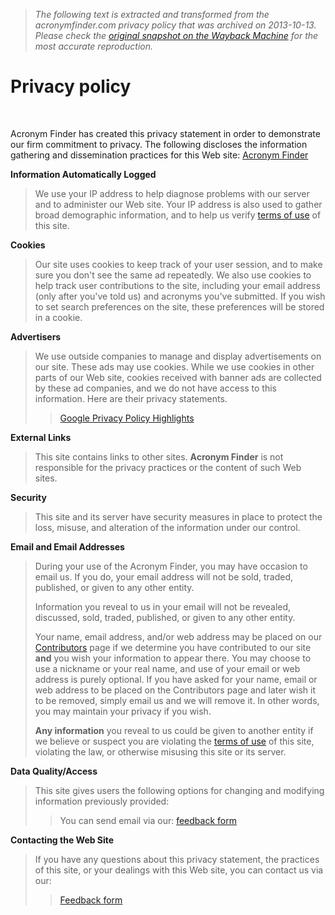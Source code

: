 > *The following text is extracted and transformed from the acronymfinder.com privacy policy that was archived on 2013-10-13. Please check the [original snapshot on the Wayback Machine](https://web.archive.org/web/20131013123027id_/http%3A//www.acronymfinder.com/privacy.htm) for the most accurate reproduction.*

# Privacy policy

﻿

Acronym Finder has created this privacy statement in order to demonstrate our firm commitment to privacy. The following discloses the information gathering and dissemination practices for this Web site: [Acronym Finder](http://www.acronymfinder.com/)

**Information Automatically Logged**

> We use your IP address to help diagnose problems with our server and to administer our Web site. Your IP address is also used to gather broad demographic information, and to help us verify [terms of use](http://www.acronymfinder.com/terms.htm) of this site.

**Cookies**

> Our site uses cookies to keep track of your user session, and to make sure you don't see the same ad repeatedly. We also use cookies to help track user contributions to the site, including your email address (only after you've told us) and acronyms you've submitted. If you wish to set search preferences on the site, these preferences will be stored in a cookie.

**Advertisers**

> We use outside companies to manage and display advertisements on our site. These ads may use cookies. While we use cookies in other parts of our Web site, cookies received with banner ads are collected by these ad companies, and we do not have access to this information. Here are their privacy statements.
>
>> [Google Privacy Policy Highlights](http://www.google.com/privacy.html)

**External Links**

> This site contains links to other sites. **Acronym Finder** is not responsible for the privacy practices or the content of such Web sites.

**Security**

> This site and its server have security measures in place to protect the loss, misuse, and alteration of the information under our control.

**Email and Email Addresses**

> During your use of the Acronym Finder, you may have occasion to email us. If you do, your email address will not be sold, traded, published, or given to any other entity.
> 
> Information you reveal to us in your email will not be revealed, discussed, sold, traded, published, or given to any other entity.
> 
> Your name, email address, and/or web address may be placed on our [Contributors](http://www.acronymfinder.com/contributors.htm) page if we determine you have contributed to our site **and** you wish your information to appear there. You may choose to use a nickname or your real name, and use of your email or web address is purely optional. If you have asked for your name, email or web address to be placed on the Contributors page and later wish it to be removed, simply email us and we will remove it. In other words, you may maintain your privacy if you wish.
> 
> **Any information** you reveal to us could be given to another entity if we believe or suspect you are violating the [terms of use](http://www.acronymfinder.com/terms.htm) of this site, violating the law, or otherwise misusing this site or its server.

**Data Quality/Access**

> This site gives users the following options for changing and modifying information previously provided:
>
>> You can send email via our: [feedback form](http://www.acronymfinder.com/feedback.aspx)

**Contacting the Web Site**

> If you have any questions about this privacy statement, the practices of this site, or your dealings with this Web site, you can contact us via our:
>
>> [Feedback form](http://www.acronymfinder.com/feedback.aspx)
